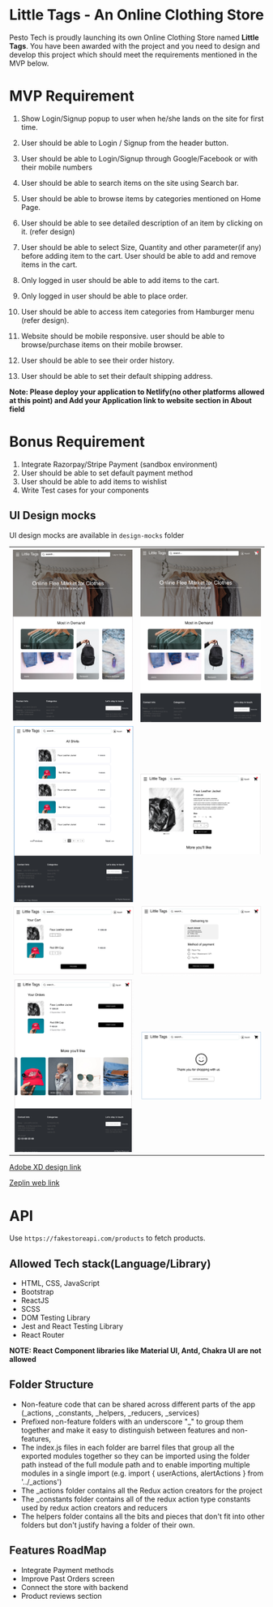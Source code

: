 # Little Tags - An Online Clothing Store

Pesto Tech is proudly launching its own Online Clothing Store named **Little Tags**. You have been awarded with the project and you need to design and develop this project which should meet the requirements mentioned in the MVP below.

# MVP Requirement

1. Show Login/Signup popup to user when he/she lands on the site for first time.
2. User should be able to Login / Signup from the header button.
3. User should be able to Login/Signup through Google/Facebook or with their mobile numbers
4. User should be able to search items on the site using Search bar.
5. User should be able to browse items by categories mentioned on Home Page.
6. User should be able to see detailed description of an item by clicking on it. (refer design)
7. User should be able to select Size, Quantity and other parameter(if any) before adding item to the cart.
   User should be able to add and remove items in the cart.
8. Only logged in user should be able to add items to the cart.
9. Only logged in user should be able to place order.
10. User should be able to access item categories from Hamburger menu (refer design).

11. Website should be mobile responsive. user should be able to browse/purchase items on their mobile browser.
12. User should be able to see their order history.
13. User should be able to set their default shipping address.

**Note: Please deploy your application to Netlify(no other platforms allowed at this point) and Add your Application link to website section in About field**

# Bonus Requirement

1. Integrate Razorpay/Stripe Payment (sandbox environment)
2. User should be able to set default payment method
3. User should be able to add items to wishlist
4. Write Test cases for your components

## UI Design mocks

UI design mocks are available in `design-mocks` folder

|                                    |                                        |
| :--------------------------------: | :------------------------------------: |
|     ![](design-mocks/home.png)     |  ![](design-mocks/home_logged_in.png)  |
| ![](design-mocks/product_list.png) |     ![](design-mocks/product.png)      |
|     ![](design-mocks/cart.png)     |     ![](design-mocks/checkout.png)     |
|    ![](design-mocks/orders.png)    | ![](design-mocks/successful_order.png) |

[Adobe XD design link](https://drive.google.com/file/d/1_e7X57CoN7YhDlapVlLkL14ksVTzAwQh/view?usp=sharing)

[Zeplin web link](https://zpl.io/29L0mEW)

# API

Use `https://fakestoreapi.com/products` to fetch products.

## Allowed Tech stack(Language/Library)

- HTML, CSS, JavaScript
- Bootstrap
- ReactJS
- SCSS
- DOM Testing Library
- Jest and React Testing Library
- React Router

**NOTE: React Component libraries like Material UI, Antd, Chakra UI are not allowed**

## Folder Structure

- Non-feature code that can be shared across different parts of the app (\_actions, \_constants, \_helpers, \_reducers, \_services)
- Prefixed non-feature folders with an underscore "\_" to group them together and make it easy to distinguish between features and non-features,
- The index.js files in each folder are barrel files that group all the exported modules together so they can be imported using the folder path instead of the full module path and to enable importing multiple modules in a single import (e.g. import { userActions, alertActions } from '../\_actions')
- The \_actions folder contains all the Redux action creators for the project
- The \_constants folder contains all of the redux action type constants used by redux action creators and reducers
- The helpers folder contains all the bits and pieces that don't fit into other folders but don't justify having a folder of their own.

## Features RoadMap

- Integrate Payment methods
- Improve Past Orders screen
- Connect the store with backend
- Product reviews section
